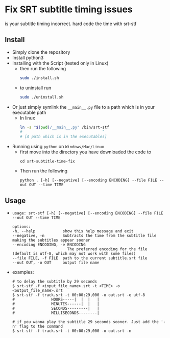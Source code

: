 # Fix SRT subtitle timing issues
is your subtitle timing incorrect.
hard code the time with srt-stf

## Install
- Simply clone the repository
- Install python3
- Installing with the Script (tested only in Linux)
    - then run the following
        ```sh
        sudo ./install.sh
        ```
    - to uninstall run 
        ```sh
        sudo ./uninstall.sh
        ```
- Or just simply symlink the `__main__.py` file to a path which is in your executable path
    - In linux
        ```bash
        ln -s "$(pwd)/__main__.py" /bin/srt-stf
        #                                   ^
        # [A path which is in the executables]
        ```
- Running using `python` on `Windows/Mac/Linux`
    - first move into the directory you have downloaded the code to
        ```
        cd srt-subtitle-time-fix
        ```
    - Then run the following
        ```
        python . [-h] [--negative] [--encoding ENCODING] --file FILE --out OUT --time TIME
        ```
## Usage
-   ```
    usage: srt-stf [-h] [--negative] [--encoding ENCODING] --file FILE --out OUT --time TIME

    options:
    -h, --help            show this help message and exit
    --negative, -n        Subtracts the time from the subtitle file making the subtitles appear sooner
    --encoding ENCODING, -e ENCODING
                            The preferred encoding for the file (default is utf-8, which may not work with some files)
    --file FILE, -f FILE  path to the current subtitle.srt file
    --out OUT, -o OUT     output file name
    ```
- examples:
    ```
    # to delay the subtitle by 29 seconds
    $ srt-stf -f <input_file_name>.srt -t <TIME> -o <output_file_name>.srt
    $ srt-stf -f track.srt -t 00:00:29,000 -o out.srt -e utf-8
    #                HOURS-----|  |  |   | 
    #                MINUTES------|  |   | 
    #                SECONDS---------|   | 
    #                MILLISECONDS--------|

    # if you wanna play the subtitle 29 seconds sooner. Just add the '-n' flag to the command
    $ srt-stf -f track.srt -t 00:00:29,000 -o out.srt -n
    ```
